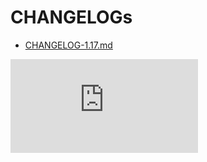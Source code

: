 # CHANGELOGs

- [CHANGELOG-1.17.md](./CHANGELOG-1.17.md)

[![Analytics](https://kubernetes-site.appspot.com/UA-36037335-10/GitHub/CHANGELOG.md?pixel)]()
